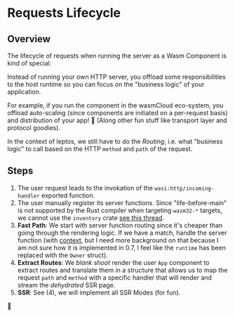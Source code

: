 # Requests Lifecycle

## Overview

The lifecycle of requests when running the server as a Wasm Component
is kind of special:

Instead of running your own HTTP server, you offload some responsibilities
to the host runtime so you can focus on the "business logic" of your
application.

For example, if you run the component in the wasmCloud eco-system, you
offload auto-scaling (since components are initiated on a
per-request basis) and distribution of your app! :rocket:
(Along other fun stuff like transport layer and protocol goodies).

In the context of leptos, we still have to do the *Routing*, i.e.
what "business logic" to call based on the HTTP `method` and `path` of the
request.

## Steps

1. The user request leads to the invokation of the `wasi:http/incoming-handler`
   exported function.
2. The user manually register its server functions. Since "life-before-main"
   is not supported by the Rust compiler when targeting `wasm32-*` targets,
   we cannot use the `inventory` crate [see this thread][global-res].
3. **Fast Path**: We start with server function routing since it's cheaper
   than going through the rendering logic. If we have a match, handle the
   server function (with [context][use-context], but I need more background
   on that because I am not sure how it is implemented in 0.7, I feel like
   the `runtime` has been replaced with the `Owner` struct).
4. **Extract Routes**: We *blank shoot* render the user `App` component
   to extract routes and translate them in a structure that allows us
   to map the request `path` and `method` with a specific handler that
   will render and stream the *dehydrated* SSR page.
5. **SSR**: See (4), we will implement all SSR Modes (for fun).

:tada:

[global-res]: https://internals.rust-lang.org/t/global-registration-a-kind-of-pre-rfc/20813
[use-context]: https://docs.rs/leptos/latest/leptos/fn.use_context.html
